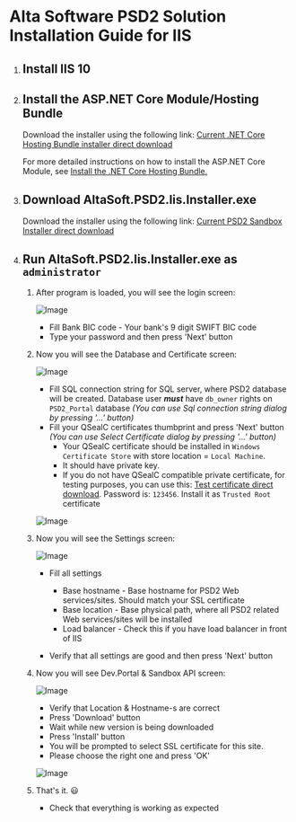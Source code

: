 # Alta Software PSD2 Solution Installation Guide for IIS

1. ## Install IIS 10

1. ## Install the ASP.NET Core Module/Hosting Bundle

    Download the installer using the following link:
    [Current .NET Core Hosting Bundle installer direct download](https://dotnet.microsoft.com/permalink/dotnetcore-current-windows-runtime-bundle-installer)

    For more detailed instructions on how to install the ASP.NET Core Module, see [Install the .NET Core Hosting Bundle.](https://docs.microsoft.com/en-us/aspnet/core/host-and-deploy/iis/hosting-bundle?view=aspnetcore-5.0)

1. ## Download AltaSoft.PSD2.Iis.Installer.exe
    Download the installer using the following link: 
    [Current PSD2 Sandbox Installer direct download](https://send.altasoft.ge/download.php?id=77&token=siAJ5SE69pNdKXb8YhF8zJNpbLywNlww)
    
1. ## Run AltaSoft.PSD2.Iis.Installer.exe as ```administrator```

    1.  After program is loaded, you will see the login screen:

        ![Image](../main/Images/Installer-login.png)

        * Fill Bank BIC code - Your bank's 9 digit SWIFT BIC code
        * Type your password and then press 'Next' button

    1.  Now you will see the Database and Certificate screen:

        ![Image](../main/Images/Installer-sql.png)

        * Fill SQL connection string for SQL server, where PSD2 database will be created. Database user ***must*** have ```db_owner``` rights on ```PSD2_Portal``` database *(You can use Sql connection string dialog by pressing '...' button)*
        * Fill your QSealC certificates thumbprint and press 'Next' button *(You can use Select Certificate dialog by pressing '...' button)*
            * Your QSealC certificate should be installed in ```Windows Certificate Store``` with store location = ```Local Machine```. 
            * It should have private key.
            * If you do not have QSealC compatible private certificate, for testing purposes, you can use this: [Test certificate direct download](https://send.altasoft.ge/download.php?id=76&token=5bxpjxHMkTrfsVVzCXx87gafRj2c7OTi). Password is: ```123456```. Install it as ```Trusted Root``` certificate

        ![Image](../main/Images/Installer-sql-dialog.png)

    1.  Now you will see the Settings  screen:

        ![Image](../main/Images/Installer-settings.png)

        * Fill all settings
            
            * Base hostname - Base hostname for PSD2 Web services/sites. Should match your SSL certificate
            * Base location - Base physical path, where all PSD2 related Web services/sites will be installed
            * Load balancer - Check this if you have load balancer in front of IIS
       
        * Verify that all settings are good and then press 'Next' button

    1.  Now you will see Dev.Portal & Sandbox API screen:

         ![Image](../main/Images/Installer-sandbox.png)

        * Verify that Location & Hostname-s are correct
        * Press 'Download' button
        * Wait while new version is being downloaded
        * Press 'Install' button
        * You will be prompted to select SSL certificate for this site. 
        * Please choose the right one and press 'OK'

        ![Image](../main/Images/Installer-ssl-cert.png)

    1.  That's it. :smiley:
        * Check that everything is working as expected
